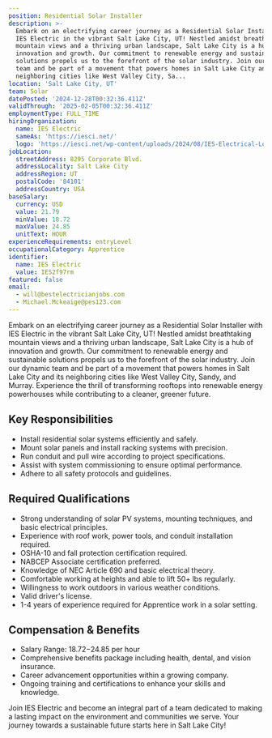 ```yaml
---
position: Residential Solar Installer
description: >-
  Embark on an electrifying career journey as a Residential Solar Installer with
  IES Electric in the vibrant Salt Lake City, UT! Nestled amidst breathtaking
  mountain views and a thriving urban landscape, Salt Lake City is a hub of
  innovation and growth. Our commitment to renewable energy and sustainable
  solutions propels us to the forefront of the solar industry. Join our dynamic
  team and be part of a movement that powers homes in Salt Lake City and its
  neighboring cities like West Valley City, Sa...
location: 'Salt Lake City, UT'
team: Solar
datePosted: '2024-12-28T00:32:36.411Z'
validThrough: '2025-02-05T00:32:36.411Z'
employmentType: FULL_TIME
hiringOrganization:
  name: IES Electric
  sameAs: 'https://iesci.net/'
  logo: 'https://iesci.net/wp-content/uploads/2024/08/IES-Electrical-Logo-color.png'
jobLocation:
  streetAddress: 8295 Corporate Blvd.
  addressLocality: Salt Lake City
  addressRegion: UT
  postalCode: '84101'
  addressCountry: USA
baseSalary:
  currency: USD
  value: 21.79
  minValue: 18.72
  maxValue: 24.85
  unitText: HOUR
experienceRequirements: entryLevel
occupationalCategory: Apprentice
identifier:
  name: IES Electric
  value: IES2f97rm
featured: false
email:
  - will@bestelectricianjobs.com
  - Michael.Mckeaige@pes123.com
---
```




Embark on an electrifying career journey as a Residential Solar Installer with IES Electric in the vibrant Salt Lake City, UT! Nestled amidst breathtaking mountain views and a thriving urban landscape, Salt Lake City is a hub of innovation and growth. Our commitment to renewable energy and sustainable solutions propels us to the forefront of the solar industry. Join our dynamic team and be part of a movement that powers homes in Salt Lake City and its neighboring cities like West Valley City, Sandy, and Murray. Experience the thrill of transforming rooftops into renewable energy powerhouses while contributing to a cleaner, greener future. 

## Key Responsibilities

- Install residential solar systems efficiently and safely.
- Mount solar panels and install racking systems with precision.
- Run conduit and pull wire according to project specifications.
- Assist with system commissioning to ensure optimal performance.
- Adhere to all safety protocols and guidelines.

## Required Qualifications

- Strong understanding of solar PV systems, mounting techniques, and basic electrical principles.
- Experience with roof work, power tools, and conduit installation required.
- OSHA-10 and fall protection certification required.
- NABCEP Associate certification preferred.
- Knowledge of NEC Article 690 and basic electrical theory.
- Comfortable working at heights and able to lift 50+ lbs regularly.
- Willingness to work outdoors in various weather conditions.
- Valid driver's license.
- 1-4 years of experience required for Apprentice work in a solar setting.

## Compensation & Benefits

- Salary Range: $18.72-$24.85 per hour
- Comprehensive benefits package including health, dental, and vision insurance.
- Career advancement opportunities within a growing company.
- Ongoing training and certifications to enhance your skills and knowledge.

Join IES Electric and become an integral part of a team dedicated to making a lasting impact on the environment and communities we serve. Your journey towards a sustainable future starts here in Salt Lake City!